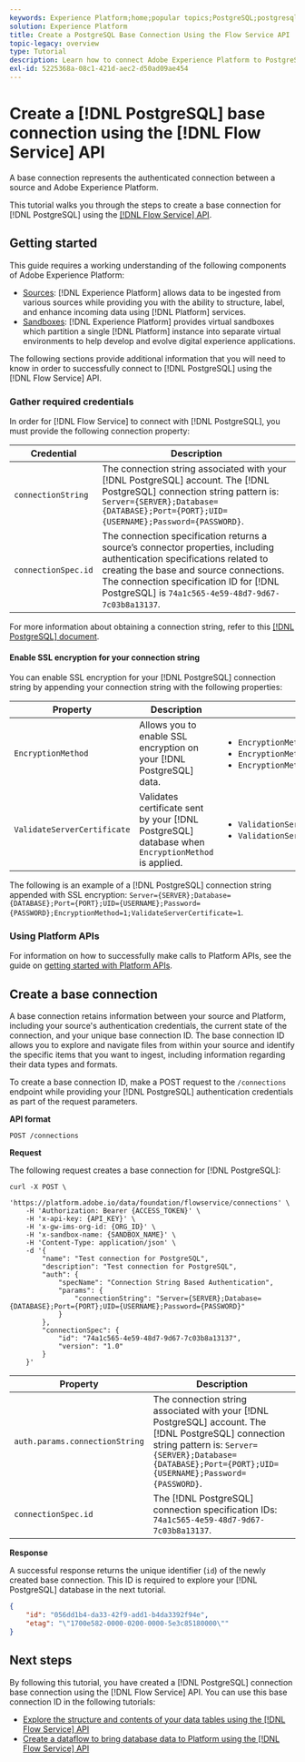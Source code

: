 ```yaml
---
keywords: Experience Platform;home;popular topics;PostgreSQL;postgresql;PSQL;psql
solution: Experience Platform
title: Create a PostgreSQL Base Connection Using the Flow Service API
topic-legacy: overview
type: Tutorial
description: Learn how to connect Adobe Experience Platform to PostgreSQL using the Flow Service API.
exl-id: 5225368a-08c1-421d-aec2-d50ad09ae454
---
```

# Create a [!DNL PostgreSQL] base connection using the [!DNL Flow Service] API

A base connection represents the authenticated connection between a source and Adobe Experience Platform.

This tutorial walks you through the steps to create a base connection for [!DNL PostgreSQL] using the [[!DNL Flow Service] API](https://www.adobe.io/experience-platform-apis/references/flow-service/).


## Getting started

This guide requires a working understanding of the following components of Adobe Experience Platform:

* [Sources](../../../../home.md): [!DNL Experience Platform] allows data to be ingested from various sources while providing you with the ability to structure, label, and enhance incoming data using [!DNL Platform] services.
* [Sandboxes](../../../../../sandboxes/home.md): [!DNL Experience Platform] provides virtual sandboxes which partition a single [!DNL Platform] instance into separate virtual environments to help develop and evolve digital experience applications.

The following sections provide additional information that you will need to know in order to successfully connect to [!DNL PostgreSQL] using the [!DNL Flow Service] API.

### Gather required credentials

In order for [!DNL Flow Service] to connect with [!DNL PostgreSQL], you must provide the following connection property:

| Credential | Description |
| ---------- | ----------- |
| `connectionString` | The connection string associated with your [!DNL PostgreSQL] account. The [!DNL PostgreSQL] connection string pattern is: `Server={SERVER};Database={DATABASE};Port={PORT};UID={USERNAME};Password={PASSWORD}`. |
| `connectionSpec.id` | The connection specification returns a source’s connector properties, including authentication specifications related to creating the base and source connections. The connection specification ID for [!DNL PostgreSQL] is `74a1c565-4e59-48d7-9d67-7c03b8a13137`. |

For more information about obtaining a connection string, refer to this [[!DNL PostgreSQL] document](https://www.postgresql.org/docs/9.2/app-psql.html).

#### Enable SSL encryption for your connection string

You can enable SSL encryption for your [!DNL PostgreSQL] connection string by appending your connection string with the following properties:

| Property | Description | Example |
| --- | --- | --- |
| `EncryptionMethod` | Allows you to enable SSL encryption on your [!DNL PostgreSQL] data. | <uL><li>`EncryptionMethod=0`(Disabled)</li><li>`EncryptionMethod=1`(Enabled)</li><li>`EncryptionMethod=6`(RequestSSL)</li></ul> |
| `ValidateServerCertificate` | Validates certificate sent by your [!DNL PostgreSQL] database when `EncryptionMethod` is applied. | <uL><li>`ValidationServerCertificate=0`(Disabled)</li><li>`ValidationServerCertificate=1`(Enabled)</li></ul> |

The following is an example of a [!DNL PostgreSQL] connection string appended with SSL encryption: `Server={SERVER};Database={DATABASE};Port={PORT};UID={USERNAME};Password={PASSWORD};EncryptionMethod=1;ValidateServerCertificate=1`. 

### Using Platform APIs

For information on how to successfully make calls to Platform APIs, see the guide on [getting started with Platform APIs](../../../../../landing/api-guide.md).

## Create a base connection

A base connection retains information between your source and Platform, including your source's authentication credentials, the current state of the connection, and your unique base connection ID. The base connection ID allows you to explore and navigate files from within your source and identify the specific items that you want to ingest, including information regarding their data types and formats.

To create a base connection ID, make a POST request to the `/connections` endpoint while providing your [!DNL PostgreSQL] authentication credentials as part of the request parameters.

**API format**

```https
POST /connections
```

**Request**

The following request creates a base connection for [!DNL PostgreSQL]:

```shell
curl -X POST \
    'https://platform.adobe.io/data/foundation/flowservice/connections' \
    -H 'Authorization: Bearer {ACCESS_TOKEN}' \
    -H 'x-api-key: {API_KEY}' \
    -H 'x-gw-ims-org-id: {ORG_ID}' \
    -H 'x-sandbox-name: {SANDBOX_NAME}' \
    -H 'Content-Type: application/json' \
    -d '{
        "name": "Test connection for PostgreSQL",
        "description": "Test connection for PostgreSQL",
        "auth": {
            "specName": "Connection String Based Authentication",
            "params": {
                "connectionString": "Server={SERVER};Database={DATABASE};Port={PORT};UID={USERNAME};Password={PASSWORD}"
            }
        },
        "connectionSpec": {
            "id": "74a1c565-4e59-48d7-9d67-7c03b8a13137",
            "version": "1.0"
        }
    }'
```

| Property | Description |
| ------------- | --------------- |
| `auth.params.connectionString`| The connection string associated with your [!DNL PostgreSQL] account. The [!DNL PostgreSQL] connection string pattern is: `Server={SERVER};Database={DATABASE};Port={PORT};UID={USERNAME};Password={PASSWORD}`. |
| `connectionSpec.id`| The [!DNL PostgreSQL] connection specification IDs: `74a1c565-4e59-48d7-9d67-7c03b8a13137`. |

**Response**

A successful response returns the unique identifier (`id`) of the newly created base connection. This ID is required to explore your [!DNL PostgreSQL] database in the next tutorial.

```json
{
    "id": "056dd1b4-da33-42f9-add1-b4da3392f94e",
    "etag": "\"1700e582-0000-0200-0000-5e3c85180000\""
}
```

## Next steps

By following this tutorial, you have created a [!DNL PostgreSQL] connection base connection using the [!DNL Flow Service] API. You can use this base connection ID in the following tutorials:

* [Explore the structure and contents of your data tables using the [!DNL Flow Service] API](../../explore/tabular.md)
* [Create a dataflow to bring database data to Platform using the [!DNL Flow Service] API](../../collect/database-nosql.md)
